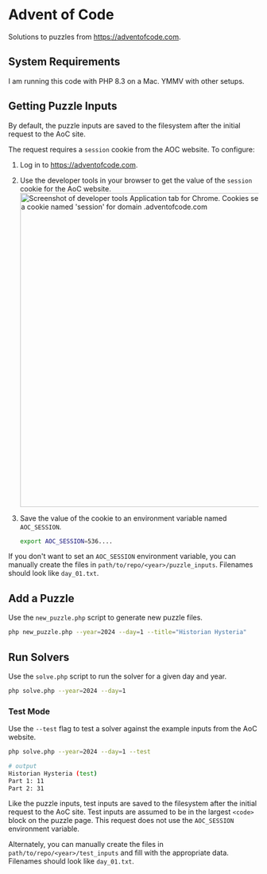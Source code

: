 # Advent of Code
Solutions to puzzles from https://adventofcode.com.

## System Requirements
I am running this code with PHP 8.3 on a Mac. YMMV with other setups.

## Getting Puzzle Inputs
By default, the puzzle inputs are saved to the filesystem after the initial request to the AoC site.

The request requires a `session` cookie from the AOC website. To configure:
1. Log in to https://adventofcode.com.
2. Use the developer tools in your browser to get the value of the `session` cookie for the AoC website.
    <img width="630" alt="Screenshot of developer tools Application tab for Chrome. Cookies section is open, showing a cookie named 'session' for domain .adventofcode.com" src="https://github.com/user-attachments/assets/55ba3ffc-4074-48cc-8fd0-1e43d8b5552f">

3. Save the value of the cookie to an environment variable named `AOC_SESSION`.
   ```bash
   export AOC_SESSION=536....
   ```
If you don't want to set an `AOC_SESSION` environment variable, you can manually create the files in `path/to/repo/<year>/puzzle_inputs`. Filenames should look like `day_01.txt`. 

## Add a Puzzle
Use the `new_puzzle.php` script to generate new puzzle files.
```bash
php new_puzzle.php --year=2024 --day=1 --title="Historian Hysteria"
```

## Run Solvers
Use the `solve.php` script to run the solver for a given day and year.
```bash
php solve.php --year=2024 --day=1       
```

### Test Mode
Use the `--test` flag to test a solver against the example inputs from the AoC website.
```bash
php solve.php --year=2024 --day=1 --test
```
```bash
# output
Historian Hysteria (test)
Part 1: 11
Part 2: 31
```
Like the puzzle inputs, test inputs are saved to the filesystem after the initial request to the AoC site. Test inputs are assumed to be in the largest `<code>` block on the puzzle page. This request does not use the `AOC_SESSION` environment variable.

Alternately, you can manually create the files in `path/to/repo/<year>/test_inputs` and fill with the appropriate data. Filenames should look like `day_01.txt`. 

